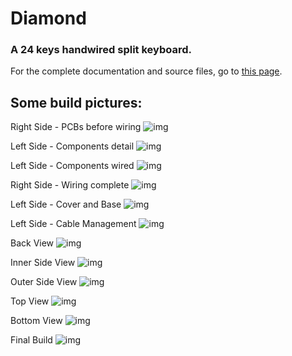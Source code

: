# Diamond
### A 24 keys handwired split keyboard.

For the complete documentation and source files, go to [this page](../../src/zmk/keyboards/diamond/boards/shields/diamond).

## Some build pictures:

Right Side - PCBs before wiring
![img](../../img/diamond/01.jpeg)

Left Side - Components detail
![img](../../img/diamond/02.jpeg)

Left Side - Components wired
![img](../../img/diamond/03.jpeg)

Right Side - Wiring complete
![img](../../img/diamond/04.jpeg)

Left Side - Cover and Base
![img](../../img/diamond/05.jpeg)

Left Side - Cable Management
![img](../../img/diamond/06.jpeg)

Back View
![img](../../img/diamond/07.jpeg)

Inner Side View
![img](../../img/diamond/08.jpeg)

Outer Side View
![img](../../img/diamond/09.jpeg)

Top View
![img](../../img/diamond/10.jpeg)

Bottom View
![img](../../img/diamond/11.jpeg)

Final Build
![img](../../img/diamond/12.jpeg)

